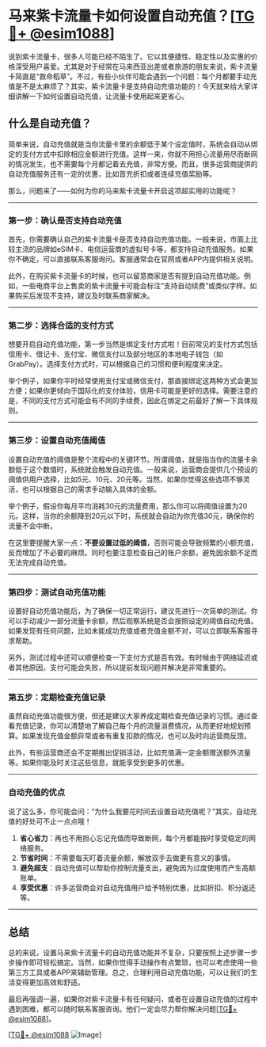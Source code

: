 # 马来紫卡流量卡如何设置自动充值？[[TG💪+ @esim1088](https://t.me/s/esim1088)]

说到紫卡流量卡，很多人可能已经不陌生了。它以其便捷性、稳定性以及实惠的价格深受用户喜爱。尤其是对于经常在马来西亚出差或者旅游的朋友来说，紫卡流量卡简直是“救命稻草”。不过，有些小伙伴可能会遇到一个问题：每个月都要手动充值是不是太麻烦了？其实，紫卡流量卡是支持自动充值功能的！今天就来给大家详细讲解一下如何设置自动充值，让流量卡使用起来更省心。

## 什么是自动充值？

简单来说，自动充值就是当你流量卡里的余额低于某个设定值时，系统会自动从绑定的支付方式中扣除相应金额进行充值。这样一来，你就不用担心流量用尽而断网的情况发生，也不需要每个月都记着去充值，非常方便。而且，很多运营商提供的自动充值服务还有一定的优惠，比如首充折扣或者连续充值奖励等。

那么，问题来了——如何为你的马来紫卡流量卡开启这项超实用的功能呢？

---

### **第一步：确认是否支持自动充值**

首先，你需要确认自己的紫卡流量卡是否支持自动充值功能。一般来说，市面上比较主流的品牌如eSIM卡、电信运营商的虚拟号卡等，都支持自动充值服务。如果你不确定，可以直接联系客服询问。客服通常会在官网或者APP内提供相关说明。

此外，在购买紫卡流量卡的时候，也可以留意商家是否有提到自动充值功能。例如，一些电商平台上售卖的紫卡流量卡可能会标注“支持自动续费”或类似字样。如果购买后发现不支持，建议及时联系商家解决。

---

### **第二步：选择合适的支付方式**

想要开启自动充值功能，第一步当然是绑定支付方式啦！目前常见的支付方式包括信用卡、借记卡、支付宝、微信支付以及部分地区的本地电子钱包（如GrabPay）。选择支付方式时，可以根据自己的习惯和便利程度来决定。

举个例子，如果你平时经常使用支付宝或微信支付，那直接绑定这两种方式会更加方便；如果你更倾向于国际化的支付体验，信用卡可能是更好的选择。需要注意的是，不同的支付方式可能会有不同的手续费，因此在绑定之前最好了解一下具体规则。

---

### **第三步：设置自动充值阈值**

设置自动充值的阈值是整个流程中的关键环节。所谓阈值，就是指当你的流量卡余额低于这个数值时，系统就会触发自动充值。一般来说，运营商会提供几个预设的阈值供用户选择，比如5元、10元、20元等。当然，如果你觉得这些选项不够灵活，也可以根据自己的需求手动输入具体的金额。

举个例子，假设你每月平均消耗30元的流量费用，那么你可以将阈值设置为20元。这样，当你的余额降到20元以下时，系统就会自动为你充值30元，确保你的流量不会中断。

在这里要提醒大家一点：**不要设置过低的阈值**，否则可能会导致频繁的小额充值，反而增加了不必要的麻烦。同时也要注意检查自己的账户余额，避免因余额不足而无法完成自动充值。

---

### **第四步：测试自动充值功能**

设置好自动充值功能后，为了确保一切正常运行，建议先进行一次简单的测试。你可以手动减少一部分流量卡余额，然后观察系统是否会按照设定的阈值自动充值。如果发现有任何问题，比如未能成功充值或者充值金额不对，可以立即联系客服寻求帮助。

另外，测试过程中还可以顺便检查一下支付方式是否有效。有时候由于网络延迟或者其他原因，支付可能会失败，所以提前发现问题并解决是非常重要的。

---

### **第五步：定期检查充值记录**

虽然自动充值功能很方便，但还是建议大家养成定期检查充值记录的习惯。通过查看充值记录，你可以清楚地了解自己每个月的流量消费情况，从而更好地规划预算。如果发现充值金额异常或者有重复扣款的情况，也可以及时向运营商反馈。

此外，有些运营商还会不定期推出促销活动，比如充值满一定金额赠送额外流量等。如果你能及时关注这些信息，就能享受到更多的优惠。

---

### **自动充值的优点**

说了这么多，你可能会问：“为什么我要花时间去设置自动充值呢？”其实，自动充值的好处可不止一点点哦！

1. **省心省力**：再也不用担心忘记充值而导致断网，每个月都能按时享受稳定的网络服务。
2. **节省时间**：不需要每天盯着流量余额，解放双手去做更有意义的事情。
3. **避免超支**：自动充值可以帮助你控制流量支出，避免因为过度使用而产生高额账单。
4. **享受优惠**：许多运营商会对自动充值用户给予特别优惠，比如折扣、积分返还等。

---

## 总结

总的来说，设置马来紫卡流量卡的自动充值功能并不复杂，只要按照上述步骤一步步操作即可轻松搞定。当然，如果你觉得手动操作有点繁琐，也可以考虑使用一些第三方工具或者APP来辅助管理。总之，合理利用自动充值功能，可以让我们的生活变得更加高效和舒适。

最后再强调一遍，如果你对紫卡流量卡有任何疑问，或者在设置自动充值的过程中遇到困难，都可以随时联系客服咨询。他们一定会尽力帮你解决问题[[TG💪+ @esim1088](https://t.me/s/esim1088)]。

[[TG💪+ @esim1088](https://t.me/s/esim1088) ![Image](https://i.postimg.cc/4NQfJmqS/Snipaste-2025-05-13-00-14-12.png)]